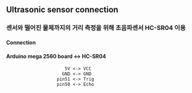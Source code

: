 ## Ultrasonic sensor connection
### 센서와 떨어진 물체까지의 거리 측정을 위해 초음파센서 HC-SR04 이용
#### Connection
#### Arduino mega 2560 board <-> HC-SR04
                          5V <-> VCC
                         GND <-> GND
                       pin51 <-> Trig
                       pin50 <-> Echo

